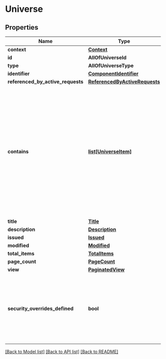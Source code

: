 # Universe

## Properties
Name | Type | Description | Notes
------------ | ------------- | ------------- | -------------
**context** | [**Context**](Context.md) |  | 
**id** | **AllOfUniverseId** |  | 
**type** | **AllOfUniverseType** |  | 
**identifier** | [**ComponentIdentifier**](ComponentIdentifier.md) |  | 
**referenced_by_active_requests** | [**ReferencedByActiveRequests**](ReferencedByActiveRequests.md) |  | 
**contains** | [**list[UniverseItem]**](UniverseItem.md) | List of identifiers. DL REST API supports up to 80,000 securities in a universe without security overrides. If the universe contains security overrides, Bloomberg recommends limiting the universe size to 20,000 securities. | 
**title** | [**Title**](Title.md) |  | 
**description** | [**Description**](Description.md) |  | [optional] 
**issued** | [**Issued**](Issued.md) |  | 
**modified** | [**Modified**](Modified.md) |  | 
**total_items** | [**TotalItems**](TotalItems.md) |  | 
**page_count** | [**PageCount**](PageCount.md) |  | 
**view** | [**PaginatedView**](PaginatedView.md) |  | 
**security_overrides_defined** | **bool** | True if a field override is defined in this universe. False if no field overrides are defined in this universe. | 

[[Back to Model list]](../README.md#documentation-for-models) [[Back to API list]](../README.md#documentation-for-api-endpoints) [[Back to README]](../README.md)

